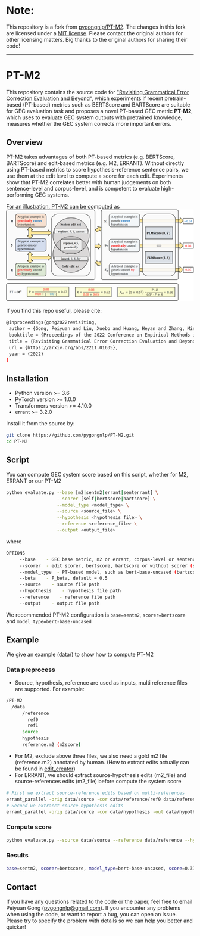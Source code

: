 # Note:

This repository is a fork from [pygongnlp/PT-M2](https://github.com/pygongnlp/PT-M2). The changes in this fork are licensed under a [MIT license](LICENSE). Please contact the original authors for other licensing matters. Big thanks to the original authors for sharing their code!

---

# PT-M2
This repository contains the source code for ["Revisiting Grammatical Error Correction 
Evaluation and Beyond"](), which experiments if recent pretrain-based (PT-based) metrics 
such as BERTScore and BARTScore are suitable for GEC evaluation task and proposes a novel 
PT-based GEC metric **PT-M2**, which uses to evaluate GEC system outputs with pretrained 
knowledge, measures whether the GEC system corrects more important errors.

## Overview
PT-M2 takes advantages of both PT-based metrics (e.g. BERTScore, BARTScore) and
edit-based metrics (e.g. M2, ERRANT). Without directly using PT-based metrics to
score hypothesis-reference sentence pairs, we use them at the edit level to compute 
a score for each edit. Experiments show that PT-M2 correlates better with human 
judgements on both sentence-level and corpus-level, and is competent to evaluate
high-performing GEC systems.


For an illustration, PT-M2 can be computed as 
<img src="img/model.png" class="center">

If you find this repo useful, please cite:
```sh
@inproceedings{gong2022revisiting,
 author = {Gong, Peiyuan and Liu, Xuebo and Huang, Heyan and Zhang, Min},
 booktitle = {Proceedings of the 2022 Conference on Empirical Methods in Natural Language Processing},
 title = {Revisiting Grammatical Error Correction Evaluation and Beyond},
 url = {https://arxiv.org/abs/2211.01635}, 
 year = {2022}
}
```

## Installation

- Python version >= 3.6
- PyTorch version >= 1.0.0
- Transformers version >= 4.10.0
- errant >= 3.2.0

Install it from the source by:

```sh
git clone https://github.com/pygongnlp/PT-M2.git
cd PT-M2
```
<!--
## Download Dataset
You can download CoNLL14 evaluation dataset from 
[Google Driven](https://drive.google.com/file/d/1a5uFzHKLALg7geX09Qp4GUTUf6SWkFTj/view?usp=share_link),
and then unzip it in PT-M2/ -->

## Script

You can compute GEC system score based on this script, whether for M2, ERRANT or our PT-M2
```sh
python evaluate.py --base [m2|sentm2|errant|senterrant] \
                   --scorer [self|bertscore|bartscore] \
                   --model_type <model_type> \
                   --source <source_file> \
                   --hypothesis <hypothesis_file> \
                   --reference <reference_file> \
                   --output <output_file> 
```
where
```sh
OPTIONS
     --base    - GEC base metric, m2 or errant, corpus-level or sentence-level
     --scorer  - edit scorer, bertscore, bartscore or without scorer (self) 
     --model_type  - PT-based model, such as bert-base-uncased (bertscore)
     --beta    - F_beta, default = 0.5
     --source    - source file path
     --hypothesis    - hypothesis file path
     --reference    - reference file path
     --output    - output file path
```
We recommended PT-M2 configuration is `base=sentm2`, `scorer=bertscore` and `model_type=bert-base-uncased`

## Example
We give an example (data/) to show how to compute PT-M2

### Data preprocess
- Source, hypothesis, reference are used as inputs, multi reference files are supported. For example:
```sh
/PT-M2
  /data
      /reference
        ref0
        ref1 
      source
      hypothesis
      reference.m2 (m2score)
```
- For M2, exclude above three files, we also need a gold m2 file (reference.m2) annotated by human. (How to extract edits actually can be found in [edit_creator](https://github.com/nusnlp/m2scorer/blob/master/scripts/edit_creator.py))
- For ERRANT, we should extract source-hypothesis edits (m2_file) and source-references edits (m2_file) before compute the system score
```sh
# First we extract source-reference edits based on multi-references
errant_parallel -orig data/source -cor data/reference/ref0 data/reference/ref1 -out data/reference.m2
# Second we extracct source-hypothesis edits
errant_parallel -orig data/source -cor data/hypothesis -out data/hypothesis.m2
```
### Compute score
```sh
python evaluate.py --source data/source --reference data/reference --hypothesis data/hypothesis --output data/output --base sentm2 --scorer bertscore --model_type bert-base-uncased
```
### Results
```sh
base=sentm2, scorer=bertscore, model_type=bert-base-uncased, score=0.3756
```
<!--## Correlation Experiments

### 1. Compute system score
You can compute each system score based on this script, whether for M2, ERRANT or our PT-M2
```sh
python evaluate.py --base [m2|sentm2|errant|senterrant] \
                   --scorer [self|bertscore|bartscore] \
                   --model_type <model_type>
                   --output_file <output_file> 
```
where
```sh
OPTIONS
     -b  --base    - GEC base metric, m2 or errant, corpus-level or sentence-level
     -s  --scorer  - edit scorer, bertscore, bartscore or without scorer (self) 
     -m  --model_type  - PT-based model, such as bert-base-uncased (bertscore)
     -o  --output_file    - output score of each gec system
     --beta    - F_beta, default = 0.5
```
Oral
* M2\
``python evaluate.py --base m2 --scorer self --output_file m2``
* SentM2\
``python evaluate.py --base sentm2 --scorer self --output_file sentm2``
* ERRANT\
``python evaluate.py --base errant --scorer self --output_file errant``
* SentM2\
``python evaluate.py --base senterrant --scorer self --output_file senterrant``

### BERTScore Edit Scorer
* M2\
``python evaluate.py --base m2 --scorer bertscore --model_type bert-base-uncased --output_file bertscore_bertbase_m2``
* SentM2\
``python evaluate.py --base sentm2 --scorer bertscore --model_type bert-base-uncased --output_file bertscore_bertbase_sentm2``
* ERRANT\
``python evaluate.py --base errant --scorer bertscore --model_type bert-base-uncased --output_file bertscore_bertbase_errant``
* SentM2\
``python evaluate.py --base senterrant --scorer bertscore --model_type bert-base-uncased --output_file bertscore_bertbase_senterrant``

**Note**    all the PT models that BERTScore supports can be used in our metric, and output_file_name can be defined by yourself

### BARTScore Edit Scorer
* M2\
``python evaluate.py --base m2 --scorer bartscore --model_type bart-base --output_file bartscore_bartbase_m2``
* SentM2\
``python evaluate.py --base sentm2 --scorer bartscore --model_type bart-base --output_file bartscore_bartbase_sentm2``
* ERRANT\
``python evaluate.py --base errant --scorer bartscore --model_type bart-base --output_file bartscore_bartbase_errant``
* SentM2\
``python evaluate.py --base senterrant --scorer bartscore --model_type bart-base --output_file bartscore_bartbase_senterrant``

**Note**    all the PT models that PT-based metrics support can be used in PT-M2, and output_file_name can be defined by yourself

### 2. Compute correlation

* gzip ranking files you generate \
```sh
cd .\gecmetrics
gzip .\scores\conll14\system_scores_metrics\*.txt
```
* system-level evaluation\
```sh
bash run.sh
```
-->

## Contact
If you have any questions related to the code or the paper, feel free to email Peiyuan Gong (pygongnlp@gmail.com). If you encounter any problems when using the code, or want to report a bug, you can open an issue. Please try to specify the problem with details so we can help you better and quicker!
